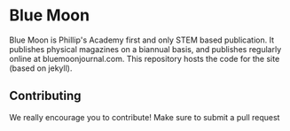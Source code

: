 # Blue Moon

Blue Moon is Phillip's Academy first and only STEM based publication. It publishes physical magazines on a biannual basis, and publishes regularly online at bluemoonjournal.com. This repository hosts the code for the site (based on jekyll). 

## Contributing

We really encourage you to contribute! Make sure to submit a pull request
